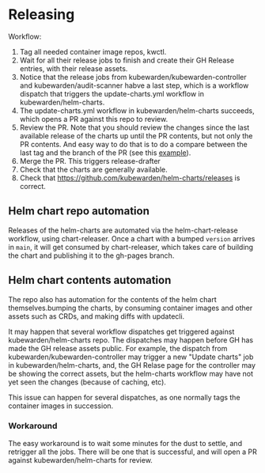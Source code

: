 # Releasing

Workflow:

1. Tag all needed container image repos, kwctl.
2. Wait for all their release jobs to finish and create their GH Release
   entries, with their release assets.
3. Notice that the release jobs from kubewarden/kubewarden-controller and
   kubewarden/audit-scanner habve a last step, which is a workflow dispatch
   that triggers the update-charts.yml workflow in kubewarden/helm-charts.
4. The update-charts.yml workflow in kubewarden/helm-charts succeeds, which
   opens a PR against this repo to review.
5. Review the PR. Note that you should review the changes since the last
   available release of the charts up until the PR contents, but not only the
   PR contents.
   And easy way to do that is to do a compare between the last tag and the
   branch of the PR (see this [example](https://github.com/kubewarden/helm-charts/compare/kubewarden-defaults-1.7.3...updatecli_9cdd3756d921d5ada8a9fcc0ef40ad745a44079a53c2b4c0bdaf0e307eceb4b9)).
6. Merge the PR. This triggers release-drafter
7. Check that the charts are generally available.
8. Check that https://github.com/kubewarden/helm-charts/releases is correct.

## Helm chart repo automation

Releases of the helm-charts are automated via the helm-chart-release workflow,
using chart-releaser. Once a chart with a bumped `version` arrives in `main`,
it will get consumed by chart-releaser, which takes care of building the chart
and publishing it to the gh-pages branch.

## Helm chart contents automation

The repo also has automation for the contents of the helm chart
themselves.bumping the charts, by consuming container images and other assets
such as CRDs, and making diffs with updatecli.

It may happen that several workflow dispatches get triggered against
kubewarden/helm-charts repo. The dispatches may happen before GH has made the
GH release assets public. For example, the dispatch from
kubewarden/kubewarden-controller may trigger a new "Update charts" job in
kubewarden/helm-charts, and, the GH Relase page for the controller may be
showing the correct assets, but the helm-charts workflow may have not yet seen
the changes (because of caching, etc).

This issue can happen for several dispatches, as one normally tags the
container images in succession.

### Workaround

The easy workaround is to wait some minutes for the dust to settle, and
retrigger all the jobs. There will be one that is successful, and will open a
PR against kubewarden/helm-charts for review.
